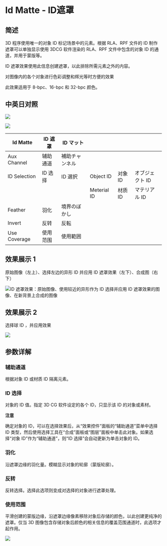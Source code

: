 # Id Matte - ID遮罩

## 简述

3D 程序使用唯一的对象 ID
标记场景中的元素。根据 RLA、RPF 文件的 ID 制作遮罩可以单独显示使用 3DCG 软件渲染的 RLA、RPF 文件中包含的对象 ID 的通道，并用于蒙版等。

ID 遮罩效果使用此信息创建遮罩，以此排除所需元素之外的内容。

对图像内的各个对象进行色彩调整和辉光等时方便的效果

此效果适用于 8-bpc、16-bpc 和 32-bpc 颜色。

## 中英日对照

![](https://mir.yuelili.com/wp-content/uploads/user/AE/effects/AE-Effects-3D-Channel-Id_Matte.png)

![](https://mir.yuelili.com/wp-content/uploads/user/AE/effects/AE-Effects-3D-Channel-Id_Matte_cn.png)

| Id Matte     | ID 遮罩  | ID マット      |             |         |                 |
| ------------ | -------- | -------------- | ----------- | ------- | --------------- |
| Aux Channel  | 辅助通道 | 補助チャンネル |             |         |                 |
| ID Selection | ID 选择  | ID 選択        | Object ID   | 对象 ID | オブジェクト ID |
|              |          |                | Meterial ID | 材质 ID | マテリアル ID   |
| Feather      | 羽化     | 境界のぼかし   |             |         |                 |
| Invert       | 反转     | 反転           |             |         |                 |
| Use Coverage | 使用范围 | 使用範囲       |             |         |                 |

## 效果展示 1

原始图像（左上）、选择左边的异形 ID 并应用 ID 遮罩效果（左下）、合成图（右下）

![ID 遮罩效果：原始图像、使用较近的异形作为 ID 选择并应用 ID
遮罩效果的图像、在新背景上合成的图像](https://mir.yuelili.com/wp-content/uploads/user/source/ef_05.png)

## 效果展示 2

选择球 ID ，并应用效果

![](https://mir.yuelili.com/wp-content/uploads/user/AE/effects/ext/3D-Channel-id_matte1.jpeg)

## 参数详解

### 辅助通道

根据对象 ID 或材质 ID 隔离元素。

### ID 选择

对象的 ID 值。指定 3D CG 软件设定的各个 ID，只显示该 ID 的对象或素材。

**注意**

确定对象的 ID，可以在选择效果后，从“效果控件”面板的“辅助通道”菜单中选择 ID
类型，然后使用选择工具在“合成”面板或“图层”面板中单击此对象。如果选择“对象 ID”作为“辅助通道”，则“ID 选择”会自动更新为单击对象的 ID。

### 羽化

沿遮罩边缘的羽化量。模糊显示对象的轮廓（蒙版轮廓）。

### 反转

反转选择。选择此选项则变成对选择的对象进行遮罩处理。

### 使用范围

平滑创建的蒙版边缘，沿遮罩边缘像素移除对象后存储的颜色，以此创建更纯净的遮罩。仅当 3D 图像包含存储对象后颜色的相关信息的覆盖范围通道时，此选项才起作用。

![](https://mir.yuelili.com/wp-content/uploads/user/AE/effects/ext/3D-Channel-id_matte2.jpg)
